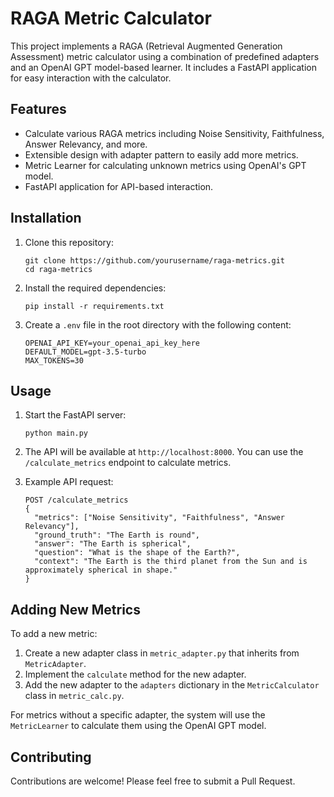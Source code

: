 
# RAGA Metric Calculator

This project implements a RAGA (Retrieval Augmented Generation Assessment) metric calculator using a combination of predefined adapters and an OpenAI GPT model-based learner. It includes a FastAPI application for easy interaction with the calculator.

## Features

- Calculate various RAGA metrics including Noise Sensitivity, Faithfulness, Answer Relevancy, and more.
- Extensible design with adapter pattern to easily add more metrics.
- Metric Learner for calculating unknown metrics using OpenAI's GPT model.
- FastAPI application for API-based interaction.

## Installation

1. Clone this repository:
   ```
   git clone https://github.com/yourusername/raga-metrics.git
   cd raga-metrics
   ```

2. Install the required dependencies:
   ```
   pip install -r requirements.txt
   ```

3. Create a `.env` file in the root directory with the following content:
   ```
   OPENAI_API_KEY=your_openai_api_key_here
   DEFAULT_MODEL=gpt-3.5-turbo
   MAX_TOKENS=30
   ```

## Usage

1. Start the FastAPI server:
   ```
   python main.py
   ```

2. The API will be available at `http://localhost:8000`. You can use the `/calculate_metrics` endpoint to calculate metrics.

3. Example API request:
   ```
   POST /calculate_metrics
   {
     "metrics": ["Noise Sensitivity", "Faithfulness", "Answer Relevancy"],
     "ground_truth": "The Earth is round",
     "answer": "The Earth is spherical",
     "question": "What is the shape of the Earth?",
     "context": "The Earth is the third planet from the Sun and is approximately spherical in shape."
   }
   ```

## Adding New Metrics

To add a new metric:

1. Create a new adapter class in `metric_adapter.py` that inherits from `MetricAdapter`.
2. Implement the `calculate` method for the new adapter.
3. Add the new adapter to the `adapters` dictionary in the `MetricCalculator` class in `metric_calc.py`.

For metrics without a specific adapter, the system will use the `MetricLearner` to calculate them using the OpenAI GPT model.

## Contributing

Contributions are welcome! Please feel free to submit a Pull Request.

